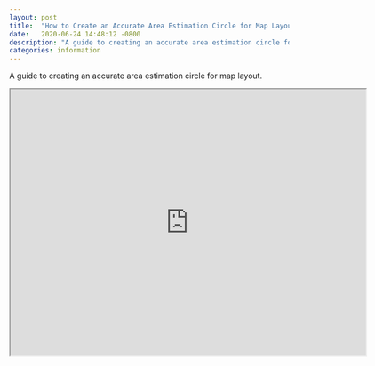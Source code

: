```yaml
---
layout: post
title:  "How to Create an Accurate Area Estimation Circle for Map Layout"
date:   2020-06-24 14:48:12 -0800
description: "A guide to creating an accurate area estimation circle for map layout."
categories: information
---
```

A guide to creating an accurate area estimation circle for map layout.
<iframe src="https://drive.google.com/file/d/1fO4XnXyMVAfth7l5eO9nBAC1hSj9W8xj/preview" width="640" height="480"></iframe>